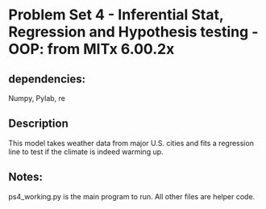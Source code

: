 # Problem Set 4 - Inferential Stat, Regression and Hypothesis testing - OOP: from MITx 6.00.2x

## dependencies:
Numpy, Pylab, re


## Description
This model takes weather data from major U.S. cities and fits a regression line to test if the climate is indeed warming up.

## Notes:
ps4_working.py is the main program to run.
All other files are helper code.
